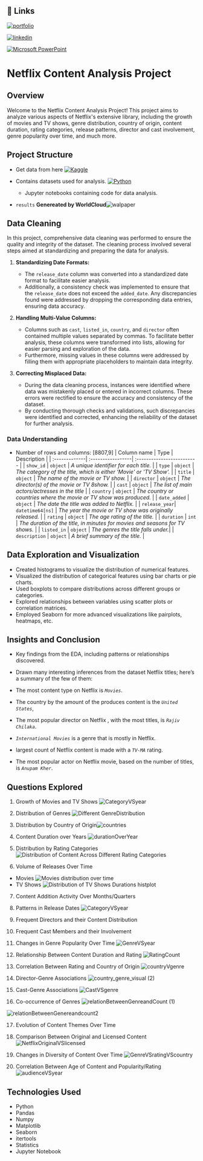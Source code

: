 ## 🔗 Links
[![portfolio](https://img.shields.io/badge/my_portfolio-000?style=for-the-badge&logo=ko-fi&logoColor=white)](https://github.com/rajbhuwan1510/)

[![linkedin](https://img.shields.io/badge/linkedin-0A66C2?style=for-the-badge&logo=linkedin&logoColor=white)](https://www.linkedin.com/in/rajbhuwan-jaitawat/)

[![Microsoft PowerPoint](https://img.shields.io/badge/Microsoft_PowerPoint-B7472A?style=for-the-badge&logo=microsoft-powerpoint&logoColor=white)](https://docs.google.com/presentation/d/1Nm-RP4LRsWzELmdVWoL_7LVz67Sx2xoCGu53aKcVxH0/edit#slide=id.g2710a2587c9_1_1438)
# Netflix Content Analysis Project

## Overview

Welcome to the Netflix Content Analysis Project! This project aims to analyze various aspects of Netflix's extensive library, including the growth of movies and TV shows, genre distribution, country of origin, content duration, rating categories, release patterns, director and cast involvement, genre popularity over time, and much more.

## Project Structure

- Get data from here [![Kaggle](https://img.shields.io/badge/Kaggle-035a7d?style=for-the-badge&logo=kaggle&logoColor=white) ](https://www.kaggle.com/datasets/rahulvyasm/netflix-movies-and-tv-shows:)
- Contains datasets used for analysis. [![Python](https://img.shields.io/badge/python-3670A0?style=for-the-badge&logo=python&logoColor=ffdd54) ](https://github.com/rajbhuwan1510/NetFlixDataAnalysis/blob/main/Netflix_project.ipynb)
    - Jupyter notebooks containing code for data analysis.

- `results` **Genereated by WorldCloud**![walpaper](https://github.com/rajbhuwan1510/NetFlixDataAnalysis/assets/92216824/9fdf0301-da6c-40bd-a5e2-018d267ffa59)


## Data Cleaning

In this project, comprehensive data cleaning was performed to ensure the quality and integrity of the dataset. The cleaning process involved several steps aimed at standardizing and preparing the data for analysis.

1. **Standardizing Date Formats:**
   - The `release_date` column was converted into a standardized date format to facilitate easier analysis.
   - Additionally, a consistency check was implemented to ensure that the `release_date` does not exceed the `added_date`. Any discrepancies found were addressed by dropping the corresponding data entries, ensuring data accuracy.

2. **Handling Multi-Value Columns:**
   - Columns such as `cast`, `listed_in`, `country`, and `director` often contained multiple values separated by commas. To facilitate better analysis, these columns were transformed into lists, allowing for easier parsing and exploration of the data.
   - Furthermore, missing values in these columns were addressed by filling them with appropriate placeholders to maintain data integrity.

3. **Correcting Misplaced Data:**
   - During the data cleaning process, instances were identified where data was mistakenly placed or entered in incorrect columns. These errors were rectified to ensure the accuracy and consistency of the dataset.
   - By conducting thorough checks and validations, such discrepancies were identified and corrected, enhancing the reliability of the dataset for further analysis.



### Data Understanding

- Number of rows and columns: [8807,9]
| Column name     | Type              | Description                |
| :-------------| :-----------------| :------------------------- |
| `show_id`     | `object`          |  *A unique identifier for each title.* |
| `type`        | `object`          | *The category of the title, which is either 'Movie' or 'TV Show'.* |
| `title`       | `object`          | *The name of the movie or TV show.* |
| `director`    | `object`          | *The director(s) of the movie or TV 8show.* |
| `cast`        | `object`          | *The list of main actors/actresses in the title* |
| `country`     | `object`          | *The country or countries where the movie or TV show was produced.* |
| `date_added`  | `object`          | *The date the title was added to Netflix.* |
| `release_year`| `datetime64[ns]`  | *The year the movie or TV show was originally released.* |
| `rating`      | `object`          | *The age rating of the title.* |
| `duration`    | `int`          | *The duration of the title, in minutes for movies and seasons for TV shows.* |
| `listed_in`   | `object`          | *The genres the title falls under.*|
| `description` | `object`          | *A brief summary of the title.* |


## Data Exploration and Visualization

- Created histograms to visualize the distribution of numerical features.
- Visualized the distribution of categorical features using bar charts or pie charts.
- Used boxplots to compare distributions across different groups or categories.
- Explored relationships between variables using scatter plots or correlation matrices.
- Employed Seaborn for more advanced visualizations like pairplots, heatmaps, etc.

## Insights and Conclusion

- Key findings from the EDA, including patterns or relationships discovered.

- Drawn many interesting inferences from the dataset Netflix titles; here’s a summary of the few of them:

- The most content type on Netflix is *`Movies`*.

- The country by the amount of the produces content is the *`United States`*,

- The most popular director on Netflix , with the most titles, is *`Rajiv Chilaka`*.

- *`International Movies`* is a genre that is mostly in Netflix.

- largest count of Netflix content is made with a *`TV-MA`* rating.

- The most popular actor on Netflix movie, based on the number of titles, is *`Anupam Kher`*.

## Questions Explored

1. Growth of Movies and TV Shows
![CategoryVSyear](https://github.com/rajbhuwan1510/NetFlixDataAnalysis/assets/92216824/50c593bd-0c44-475b-aa04-12d3640a543e)

2. Distribution of Genres
![Different GenreDistribution](https://github.com/rajbhuwan1510/NetFlixDataAnalysis/assets/92216824/3d298930-3415-427b-a5ef-507614219e5a)

3. Distribution by Country of Origin![countries](https://github.com/rajbhuwan1510/NetFlixDataAnalysis/assets/92216824/e90aa3eb-8d79-4fd7-b0e8-75027cd452a7)

4. Content Duration over Years
![durationOverYear](https://github.com/rajbhuwan1510/NetFlixDataAnalysis/assets/92216824/12f28298-fc12-4ea7-a50c-b24f8c355c6a)

5. Distribution by Rating Categories
![Distribution of Content Across Different Rating Categories](https://github.com/rajbhuwan1510/NetFlixDataAnalysis/assets/92216824/bbe23494-2105-4907-b9ef-3a32471c8977)

6. Volume of Releases Over Time
- Movies
![Movies distribution over time](https://github.com/rajbhuwan1510/NetFlixDataAnalysis/assets/92216824/8b670250-3af6-45f6-8339-837bdb97d905)
- TV Shows
![Distribution of TV Shows Durations histplot](https://github.com/rajbhuwan1510/NetFlixDataAnalysis/assets/92216824/802cb8a0-c1b6-4784-ac09-0d29be031ef5)

7. Content Addition Activity Over Months/Quarters
8. Patterns in Release Dates
![CategoryVSyear](https://github.com/rajbhuwan1510/NetFlixDataAnalysis/assets/92216824/1506580f-3302-4e49-b93a-2c15b169074e)

9. Frequent Directors and their Content Distribution
10. Frequent Cast Members and their Involvement
11. Changes in Genre Popularity Over Time
![GenreVSyear](https://github.com/rajbhuwan1510/NetFlixDataAnalysis/assets/92216824/a44bad31-a938-4c10-a72a-76d52a10dbd0)

12. Relationship Between Content Duration and Rating
![RatingCount](https://github.com/rajbhuwan1510/NetFlixDataAnalysis/assets/92216824/f03147db-7e9b-41c3-9c98-93167ad8dc07)


13. Correlation Between Rating and Country of Origin
![countryVgenre](https://github.com/rajbhuwan1510/NetFlixDataAnalysis/assets/92216824/cbe9a620-6fc5-4c9a-a1e3-28cb5f9061b6)


14. Director-Genre Associations
![country_genre_visual (2)](https://github.com/rajbhuwan1510/NetFlixDataAnalysis/assets/92216824/5dc123b0-9580-43fa-b34c-f8db95bafce4)

15. Cast-Genre Associations
![CastVSgenre](https://github.com/rajbhuwan1510/NetFlixDataAnalysis/assets/92216824/96f7d3d8-4021-4e48-9c75-236d476911aa)

16. Co-occurrence of Genres
![relationBetweenGenreandCount (1)](https://github.com/rajbhuwan1510/NetFlixDataAnalysis/assets/92216824/b7a8afa5-d7a4-462b-b3ce-000852824260)

![relationBetweenGenereandcount2](https://github.com/rajbhuwan1510/NetFlixDataAnalysis/assets/92216824/06cf604a-2cef-4547-9d2a-9bc8e6b0c5bb)


17. Evolution of Content Themes Over Time

18. Comparison Between Original and Licensed Content
![NetflixOriginalVSlicensed](https://github.com/rajbhuwan1510/NetFlixDataAnalysis/assets/92216824/552489fa-0ee2-4139-9b62-ea28f19e9913)

19. Changes in Diversity of Content Over Time
![GenreVSratingVScountry](https://github.com/rajbhuwan1510/NetFlixDataAnalysis/assets/92216824/328392d2-71f5-4eaf-a671-8f2209f74591)

20. Correlation Between Age of Content and Popularity/Rating
![audienceVSyear](https://github.com/rajbhuwan1510/NetFlixDataAnalysis/assets/92216824/f7256416-a0c8-44e5-b198-42ad66f433b6)


## Technologies Used

- Python
- Pandas
- Numpy
- Matplotlib
- Seaborn
- itertools
- Statistics
- Jupyter Notebook
